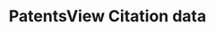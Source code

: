 ---
cost: None
description: Citation to foreign patents from US patents (foreigncitation), citation
  to US patent applications from US patents (usapplicationcitation), citation to US
  patents from US patents (uspatentcitation), non-patent citations in patents (otherreference)
location: https://patentsview.org/download/data-download-tables
maintained_by: USPTO
record_creation_timestamp: 10/26/2021
shortname: patentsview_citations
tags:
- United States
- ' citations'
terms_of_use: Creative Commons Attribution 4.0 International License.
title: PatentsView Citation data
uuid: 5d36b07b-b6c6-4aac-8181-c540a95dc26f
---